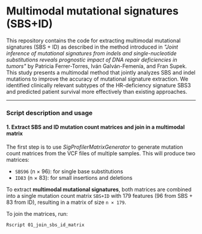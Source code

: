 # Multimodal mutational signatures (SBS+ID)
This repository contains the code for extracting multimodal mutational signatures (SBS + ID) as described in the method introduced in *"Joint inference of mutational signatures from indels and single-nucleotide substitutions reveals prognostic impact of DNA repair deficiencies in tumors"* by Patricia Ferrer-Torres, Iván Galván-Femenía, and Fran Supek. This study presents a multimodal method that jointly analyzes SBS and indel mutations to improve the accuracy of mutational signature extraction. We identified clinically relevant subtypes of the HR-deficiency signature SBS3 and predicted patient survival more effectively than existing approaches.

---

### **Script description and usage**

#### 1. Extract SBS and ID mutation count matrices and join in a multimodal matrix

The first step is to use *SigProfilerMatrixGenerator* to generate mutation count matrices from the VCF files of multiple samples. This will produce two matrices:
- `SBS96` (n × 96): for single base substitutions
- `ID83` (n × 83): for small insertions and deletions

To extract **multimodal mutational signatures**, both matrices are combined into a single mutation count matrix `SBS+ID` with 179 features (96 from SBS + 83 from ID), resulting in a matrix of size `n × 179`.

To join the matrices, run:

```bash
Rscript 01_join_sbs_id_matrix
